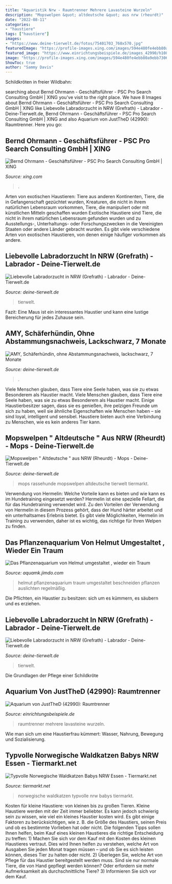 ```yaml
---
title: "Aquaristik Nrw - Raumtrenner Mehrere Lavasteine Wurzeln"
description: "Mopswelpen &quot; altdeutsche &quot; aus nrw (rheurdt)"
date: "2022-08-11"
categories:
- "haustiere"
tags: ["haustiere"]
images:
- "https://www.deine-tierwelt.de/fotos/75401703_760x570.jpg"
featuredImage: "https://profile-images.xing.com/images/594e480fe4ebb80a9ebb73067b85dab7-2/bernd-ohrmann.256x256.jpg"
featured_image: "https://www.einrichtungsbeispiele.de/images_42990/h1080_w1920/dekoration-im-aquarium-raumtrenner__08192999cbf4d5ef6ad4d28d39a3992b.jpg"
image: "https://profile-images.xing.com/images/594e480fe4ebb80a9ebb73067b85dab7-2/bernd-ohrmann.256x256.jpg"
ShowToc: true
author: "Sammy Davis"
---
```



Schildkröten in freier Wildbahn:

	

		
searching about Bernd Ohrmann - Geschäftsführer - PSC Pro Search Consulting GmbH | XING you've visit to the right place. We have 8 Images about Bernd Ohrmann - Geschäftsführer - PSC Pro Search Consulting GmbH | XING like Liebevolle Labradorzucht in NRW (Grefrath) - Labrador - Deine-Tierwelt.de, Bernd Ohrmann - Geschäftsführer - PSC Pro Search Consulting GmbH | XING and also Aquarium von JustTheD (42990): Raumtrenner. Here you go:
		
    
## Bernd Ohrmann - Geschäftsführer - PSC Pro Search Consulting GmbH | XING

<img loading=lazy src="https://profile-images.xing.com/images/594e480fe4ebb80a9ebb73067b85dab7-2/bernd-ohrmann.256x256.jpg" onerror="this.onerror=null;this.src='https://tse2.mm.bing.net/th?id=OIP.PEvcL6DBzcxWIGk_g-85tQAAAA&amp;pid=15.1';" alt="Bernd Ohrmann - Geschäftsführer - PSC Pro Search Consulting GmbH | XING">

_Source: xing.com_

>. 

	

Arten von exotischen Haustieren: Tiere aus anderen Kontinenten, Tiere, die in Gefangenschaft gezüchtet wurden, Kreaturen, die nicht in ihrem natürlichen Lebensraum vorkommen, Tiere, die manipuliert oder mit künstlichen Mitteln geschaffen wurden
Exotische Haustiere sind Tiere, die nicht in ihrem natürlichen Lebensraum gefunden wurden und zu Ausstellungs-, Unterhaltungs- oder Forschungszwecken in die Vereinigten Staaten oder andere Länder gebracht wurden. Es gibt viele verschiedene Arten von exotischen Haustieren, von denen einige häufiger vorkommen als andere.

    
## Liebevolle Labradorzucht In NRW (Grefrath) - Labrador - Deine-Tierwelt.de

<img loading=lazy src="https://www.deine-tierwelt.de/fotos/75401703_760x570.jpg" onerror="this.onerror=null;this.src='https://tse2.mm.bing.net/th?id=OIP.Ne1WNisI1E__NeZ8ovX1bAHaFj&amp;pid=15.1';" alt="Liebevolle Labradorzucht in NRW (Grefrath) - Labrador - Deine-Tierwelt.de">

_Source: deine-tierwelt.de_

>tierwelt. 

	

Fazit: Eine Maus ist ein interessantes Haustier und kann eine lustige Bereicherung für jedes Zuhause sein.

    
## AMY, Schäferhündin, Ohne Abstammungsnachweis, Lackschwarz, 7 Monate

<img loading=lazy src="https://www.deine-tierwelt.de/fotos/128084193_760x570.jpg" onerror="this.onerror=null;this.src='https://tse2.mm.bing.net/th?id=OIP.S97-syXi_IeU32-gY4NyowHaFj&amp;pid=15.1';" alt="AMY, Schäferhündin, ohne Abstammungsnachweis, lackschwarz, 7 Monate">

_Source: deine-tierwelt.de_

>. 

	

Viele Menschen glauben, dass Tiere eine Seele haben, was sie zu etwas Besonderem als Haustier macht.
Viele Menschen glauben, dass Tiere eine Seele haben, was sie zu etwas Besonderem als Haustier macht. Einige Haustierbesitzer sagen, dass sie es genießen, ihre pelzigen Freunde um sich zu haben, weil sie ähnliche Eigenschaften wie Menschen haben – sie sind loyal, intelligent und sensibel. Haustiere bieten auch eine Verbindung zu Menschen, wie es kein anderes Tier kann.

    
## Mopswelpen &quot; Altdeutsche &quot; Aus NRW (Rheurdt) - Mops - Deine-Tierwelt.de

<img loading=lazy src="https://www.deine-tierwelt.de/fotos/125464905_760x570.jpg" onerror="this.onerror=null;this.src='https://tse1.mm.bing.net/th?id=OIP.mS7bi5GosX5JbOVZ7WeNIgHaFj&amp;pid=15.1';" alt="Mopswelpen &quot; Altdeutsche &quot; aus NRW (Rheurdt) - Mops - Deine-Tierwelt.de">

_Source: deine-tierwelt.de_

>mops rassehunde mopswelpen altdeutsche tierwelt tiermarkt. 

	

Verwendung von Hermelin: Welche Vorteile kann es bieten und wie kann es im Hundetraining eingesetzt werden?
Hermelin ist eine spezielle Fellart, die für das Hundetraining verwendet wird. Zu den Vorteilen der Verwendung von Hermelin in diesem Prozess gehört, dass der Hund härter arbeitet und ein unterhaltsames Erlebnis bietet. Es gibt viele Möglichkeiten, Hermelin im Training zu verwenden, daher ist es wichtig, das richtige für Ihren Welpen zu finden.

    
## Das Pflanzenaquarium Von Helmut Umgestaltet , Wieder Ein Traum

<img loading=lazy src="https://image.jimcdn.com/app/cms/image/transf/dimension=1920x400:format=jpg/path/s3705a437854c2cc1/image/i97d500a3cf936bad/version/1523009286/image.jpg" onerror="this.onerror=null;this.src='https://tse2.mm.bing.net/th?id=OIP.eBUDUfvpHx-_AZ6cM6woGgHaEM&amp;pid=15.1';" alt="Das Pflanzenaquarium von Helmut umgestaltet , wieder ein Traum">

_Source: aquamk.jimdo.com_

>helmut pflanzenaquarium traum umgestaltet beschneiden pflanzen auslichten regelmäßig. 

	

Die Pflichten, ein Haustier zu besitzen: sich um es kümmern, es säubern und es erziehen.

    
## Liebevolle Labradorzucht In NRW (Grefrath) - Labrador - Deine-Tierwelt.de

<img loading=lazy src="https://www.deine-tierwelt.de/fotos/58491797_760x570.jpg" onerror="this.onerror=null;this.src='https://tse1.mm.bing.net/th?id=OIP.LMVFyJ2Z8fLHmcr-htDEPgHaFj&amp;pid=15.1';" alt="Liebevolle Labradorzucht in NRW (Grefrath) - Labrador - Deine-Tierwelt.de">

_Source: deine-tierwelt.de_

>tierwelt. 

	

Die Grundlagen der Pflege einer Schildkröte

    
## Aquarium Von JustTheD (42990): Raumtrenner

<img loading=lazy src="https://www.einrichtungsbeispiele.de/images_42990/h1080_w1920/dekoration-im-aquarium-raumtrenner__08192999cbf4d5ef6ad4d28d39a3992b.jpg" onerror="this.onerror=null;this.src='https://tse1.mm.bing.net/th?id=OIP.HYrnjW4jUcKNLqyYs0ajbQHaEK&amp;pid=15.1';" alt="Aquarium von JustTheD (42990): Raumtrenner">

_Source: einrichtungsbeispiele.de_

>raumtrenner mehrere lavasteine wurzeln. 

	

Wie man sich um eine Haustierfrau kümmert: Wasser, Nahrung, Bewegung und Sozialisierung.

    
## Typvolle Norwegische Waldkatzen Babys NRW Essen - Tiermarkt.net

<img loading=lazy src="https://www.tiermarkt.net/images/listings/2015-07/typvolle_norwegische_waldkatzen_babys_nrw_essen-1436538105-573-d_pic.jpg" onerror="this.onerror=null;this.src='https://tse1.mm.bing.net/th?id=OIP.eThIi4lSLsbchlDqJjQ3AwHaE8&amp;pid=15.1';" alt="Typvolle Norwegische Waldkatzen Babys NRW Essen - Tiermarkt.net">

_Source: tiermarkt.net_

>norwegische waldkatzen typvolle nrw babys tiermarkt. 

	

Kosten für kleine Haustiere: von kleinen bis zu großen Tieren.
Kleine Haustiere werden mit der Zeit immer beliebter. Es kann jedoch schwierig sein zu wissen, wie viel ein kleines Haustier kosten wird. Es gibt einige Faktoren zu berücksichtigen, wie z. B. die Größe des Haustiers, seinen Preis und ob es bestimmte Vorlieben hat oder nicht. Die folgenden Tipps sollen Ihnen helfen, beim Kauf eines kleinen Haustieres die richtige Entscheidung zu treffen: 1) Machen Sie sich vor dem Kauf mit den Kosten des kleinen Haustieres vertraut. Dies wird Ihnen helfen zu verstehen, welche Art von Ausgaben Sie jeden Monat tragen müssen – und ob Sie es sich leisten können, dieses Tier zu halten oder nicht. 2) Überlegen Sie, welche Art von Pflege für das Haustier bereitgestellt werden muss. Sind sie nur normale Tiere, die von Hand gepflegt werden können? Oder erfordern sie mehr Aufmerksamkeit als durchschnittliche Tiere? 3) Informieren Sie sich vor dem Kauf.

